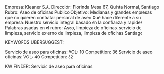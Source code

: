 Empresa: Kleaner S.A.
Dirección: Florinda Mesa 67, Quinta Normal, Santiago
Rubro: Aseo de oficinas
Publico Objetivo: Medianas y grandes empresas que no quieren contratar personal de aseo
Qué hace diferente a su empresa: Nuestro servicio integral basado en la confianza y rapidez
Palabras usadas en el rubro: Aseo, limpieza de oficinas, servicio de limpieza, servicio externo de limpieza, limpieza de oficinas Santiago



KEYWORDS UBERSUGGEST:

Servicio de aseo para oficinas:	VOL: 10 	Competition: 36
Servicio de aseo oficinas: 		VOL: 40		Competition: 32

KW FINDER:
Servicio de aseo para oficinas

